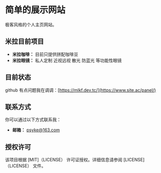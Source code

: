 # 简单的展示网站

极客风格的个人主页网站。

## 米拉目前项目

- **米拉咖啡：** 目前只提供拼配咖啡豆
- **米拉眼镜：** 私人定制 近视远视 散光 防蓝光 等功能性眼镜

## 目前状态

github 有点问题我在调调：[https://mlkf.dev.tc/](https://www.site.ac/panel/)

## 联系方式

你可以通过以下方式联系我：

- **邮箱：** psyke@163.com

## 授权许可

该项目根据 [MIT]（LICENSE） 许可证授权。详细信息请参阅 [LICENSE]（LICENSE） 文件。
